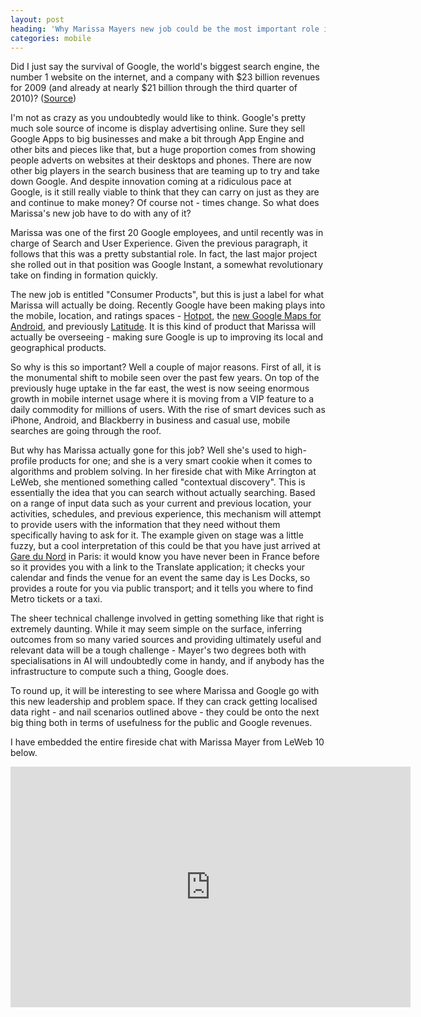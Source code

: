 ```yaml
---
layout: post
heading: 'Why Marissa Mayers new job could be the most important role in the survival of Google'
categories: mobile
---
```


Did I just say the survival of Google, the world's biggest search engine, the number 1 website on the internet, and a company with $23 billion revenues for 2009 (and already at nearly $21 billion through the third quarter of 2010)? ([Source](http://investor.google.com/financial/tables.html))

I'm not as crazy as you undoubtedly would like to think. Google's pretty much sole source of income is display advertising online. Sure they sell Google Apps to big businesses and make a bit through App Engine and other bits and pieces like that, but a huge proportion comes from showing people adverts on websites at their desktops and phones. There are now other big players in the search business that are teaming up to try and take down Google. And despite innovation coming at a ridiculous pace at Google, is it still really viable to think that they can carry on just as they are and continue to make money? Of course not - times change. So what does Marissa's new job have to do with any of it?

Marissa was one of the first 20 Google employees, and until recently was in charge of Search and User Experience. Given the previous paragraph, it follows that this was a pretty substantial role. In fact, the last major project she rolled out in that position was Google Instant, a somewhat revolutionary take on finding in formation quickly.

The new job is entitled "Consumer Products", but this is just a label for what Marissa will actually be doing. Recently Google have been making plays into the mobile, location, and ratings spaces - [Hotpot](http://www.chris-alexander.co.uk/4291), the [new Google Maps for Android](http://www.chris-alexander.co.uk/4335), and previously [Latitude](http://www.google.com/intl/en_us/latitude/intro.html). It is this kind of product that Marissa will actually be overseeing - making sure Google is up to improving its local and geographical products.

So why is this so important? Well a couple of major reasons. First of all, it is the monumental shift to mobile seen over the past few years. On top of the previously huge uptake in the far east, the west is now seeing enormous growth in mobile internet usage where it is moving from a VIP feature to a daily commodity for millions of users. With the rise of smart devices such as iPhone, Android, and Blackberry in business and casual use, mobile searches are going through the roof.

But why has Marissa actually gone for this job? Well she's used to high-profile products for one; and she is a very smart cookie when it comes to algorithms and problem solving. In her fireside chat with Mike Arrington at LeWeb, she mentioned something called "contextual discovery". This is essentially the idea that you can search without actually searching. Based on a range of input data such as your current and previous location, your activities, schedules, and previous experience, this mechanism will attempt to provide users with the information that they need without them specifically having to ask for it. The example given on stage was a little fuzzy, but a cool interpretation of this could be that you have just arrived at [Gare du Nord](http://en.wikipedia.org/wiki/Gare_du_nord) in Paris: it would know you have never been in France before so it provides you with a link to the Translate application; it checks your calendar and finds the venue for an event the same day is Les Docks, so provides a route for you via public transport; and it tells you where to find Metro tickets or a taxi.

The sheer technical challenge involved in getting something like that right is extremely daunting. While it may seem simple on the surface, inferring outcomes from so many varied sources and providing ultimately useful and relevant data will be a tough challenge - Mayer's two degrees both with specialisations in AI will undoubtedly come in handy, and if anybody has the infrastructure to compute such a thing, Google does.

To round up, it will be interesting to see where Marissa and Google go with this new leadership and problem space. If they can crack getting localised data right - and nail scenarios outlined above - they could be onto the next big thing both in terms of usefulness for the public and Google revenues.

I have embedded the entire fireside chat with Marissa Mayer from LeWeb 10 below.

<span class="youtube"><iframe title="YouTube video player" class="youtube-player" type="text/html" width="640" height="385" src="http://www.youtube.com/embed/M3iCAlQMUv4?wmode=transparent&amp;fs=1&amp;hl=en&amp;modestbranding=1&amp;iv_load_policy=3&amp;showsearch=0&amp;rel=0&amp;theme=dark&amp;hd=1" frameborder="0" allowfullscreen=""> </iframe></span>
